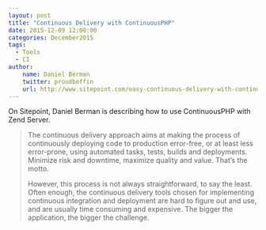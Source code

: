 ```yaml
---
layout: post
title: "Continuous Delivery with ContinuousPHP"
date: 2015-12-09 12:00:00
categories: December2015
tags:
  - Tools
  - CI
author:
    name: Daniel Berman
    twitter: proudboffin
    url: http://www.sitepoint.com/easy-continuous-delivery-with-continuousphp-and-zend-server/
---
```


On Sitepoint, Daniel Berman is describing how to use ContinuousPHP with Zend Server.

> The continuous delivery approach aims at making the process of continuously deploying code to production error-free, or at least less error-prone, using automated tasks, tests, builds and deployments. Minimize risk and downtime, maximize quality and value. That’s the motto.
> 
> However, this process is not always straightforward, to say the least. Often enough, the continuous delivery tools chosen for implementing continuous integration and deployment are hard to figure out and use, and are usually time consuming and expensive. The bigger the application, the bigger the challenge.